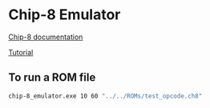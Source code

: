 # Chip-8 Emulator

[Chip-8 documentation](http://devernay.free.fr/hacks/chip8/C8TECH10.HTM#00E0)


[Tutorial](https://austinmorlan.com/posts/chip8_emulator/)

## To run a ROM file

```sh
chip-8_emulator.exe 10 60 "../../ROMs/test_opcode.ch8"
```